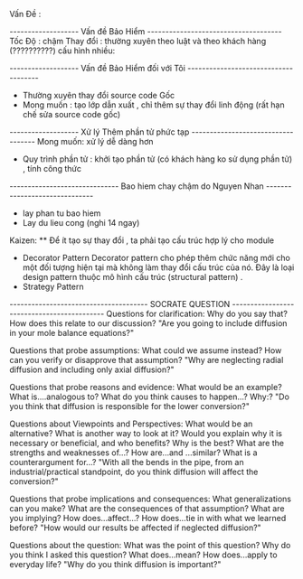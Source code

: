 Vấn Đề :

------------------- Vấn đề Bảo Hiểm -------------------------------------
Tốc Độ : chậm
Thay đổi : thường xuyên theo luật và theo khách hàng (??????????)
cấu hình nhiều:

------------------- Vấn đề Bảo Hiểm đối với Tôi -------------------------------------
- Thường xuyên thay đổi source code Gốc
- Mong muốn : tạo lớp dẫn xuất , chỉ thêm sự thay đổi linh động (rất hạn chế sửa source code gốc)


------------------- Xử lý Thêm phần tử phức tạp -----------------------------------
Mong muốn: xử lý dễ dàng hơn
- Quy trình phần tử : khởi tạo phần tử (có khách hàng ko sử dụng phần tử) , tính công thức

------------------------------ Bao hiem chay chậm do Nguyen Nhan ------------------------------
- lay phan tu bao hiem
- Lay du lieu cong (nghi 14 ngay)





Kaizen:
** Để ít tạo sự thay đổi , ta phải tạo cấu trúc hợp lý cho module
- Decorator Pattern
Decorator pattern cho phép thêm chức năng mới cho một đối tượng hiện tại mà không làm thay đổi cấu trúc của nó. Đây là loại design pattern thuộc mô hình cấu trúc (structural pattern) .
- Strategy Pattern


-------------------------------------- SOCRATE QUESTION -------------------------------------------
Questions for clarification:
Why do you say that?
How does this relate to our discussion?
"Are you going to include diffusion in your mole balance equations?"

Questions that probe assumptions:
What could we assume instead?
How can you verify or disapprove that assumption?
"Why are neglecting radial diffusion and including only axial diffusion?"

Questions that probe reasons and evidence:
What would be an example?
What is....analogous to?
What do you think causes to happen...? Why:?
"Do you think that diffusion is responsible for the lower conversion?"

Questions about Viewpoints and Perspectives:
What would be an alternative?
What is another way to look at it?
Would you explain why it is necessary or beneficial, and who benefits?
Why is the best?
What are the strengths and weaknesses of...?
How are...and ...similar?
What is a counterargument for...?
"With all the bends in the pipe, from an industrial/practical standpoint, do you think diffusion will affect the conversion?"

 Questions that probe implications and consequences:
 What generalizations can you make?
What are the consequences of that assumption?
What are you implying?
How does...affect...?
How does...tie in with what we learned before?
"How would our results be affected if neglected diffusion?"

Questions about the question:
    What was the point of this question?
    Why do you think I asked this question?
    What does...mean?
    How does...apply to everyday life?
    "Why do you think diffusion is important?" 